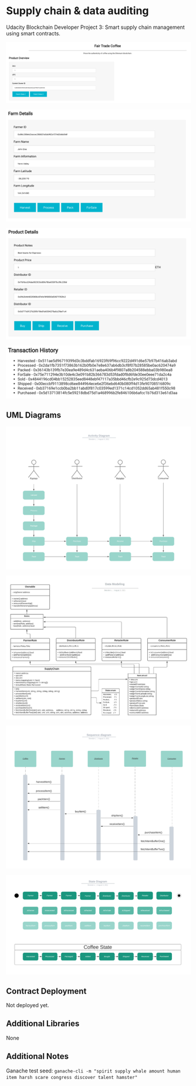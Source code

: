 # Supply chain & data auditing
Udacity Blockchain Developer Project 3: Smart supply chain management using smart contracts.

![truffle test](images/ftc_product_overview.png)

![truffle test](images/ftc_farm_details.png)

![truffle test](images/ftc_product_details.png)

![truffle test](images/ftc_transaction_history.png)

## UML Diagrams
![activity](document/activity_diagram.jpeg)

![data_model](document/data_model.jpeg)

![sequence](document/sequence_diagram.jpeg)

![state](document/state_diagram.jpeg)

## Contract Deployment
Not deployed yet.

## Additional Libraries
None

## Additional Notes

Ganache test seed:
`ganache-cli -m "spirit supply whale amount human item harsh scare congress discover talent hamster"`